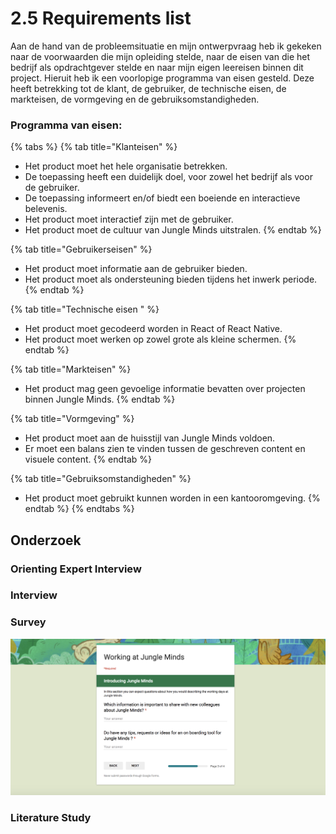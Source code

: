 # 2.5 Requirements list

Aan de hand van de probleemsituatie en mijn ontwerpvraag heb ik gekeken naar de voorwaarden die mijn opleiding stelde, naar de eisen van die het bedrijf als opdrachtgever stelde en naar mijn eigen leereisen binnen dit project. Hieruit heb ik een voorlopige programma van eisen gesteld. Deze heeft betrekking tot de klant, de gebruiker, de technische eisen, de markteisen, de vormgeving en de gebruiksomstandigheden. 

### Programma van eisen: 

{% tabs %}
{% tab title="Klanteisen" %}
* Het product moet het hele organisatie betrekken. 
* De toepassing heeft een duidelijk doel, voor zowel het bedrijf als voor de gebruiker. 
* De toepassing informeert en/of biedt een boeiende en interactieve belevenis. 
* Het product moet interactief zijn met de gebruiker. 
* Het product moet de cultuur van Jungle Minds uitstralen. 
{% endtab %}

{% tab title="Gebruikerseisen" %}
* Het product moet informatie aan de gebruiker bieden. 
* Het product moet als ondersteuning bieden tijdens het inwerk periode.
{% endtab %}

{% tab title="Technische eisen " %}
* Het product moet gecodeerd worden in React of React Native. 
* Het product moet werken op zowel grote als kleine schermen. 
{% endtab %}

{% tab title="Markteisen" %}
* Het product mag geen gevoelige informatie bevatten over projecten binnen Jungle Minds.
{% endtab %}

{% tab title="Vormgeving" %}
* Het product moet aan de huisstijl van Jungle Minds voldoen. 
* Er moet een balans zien te vinden tussen de geschreven content en visuele content. 
{% endtab %}

{% tab title="Gebruiksomstandigheden" %}
* Het product moet gebruikt kunnen worden in een kantooromgeving.
{% endtab %}
{% endtabs %}

## Onderzoek

### Orienting Expert Interview

### Interview

### Survey

![](../.gitbook/assets/screen-shot-2018-04-02-at-19.42.19%20%282%29.png)

### Literature Study

